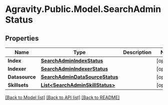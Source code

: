 # Agravity.Public.Model.SearchAdminStatus

## Properties

Name | Type | Description | Notes
------------ | ------------- | ------------- | -------------
**Index** | [**SearchAdminIndexStatus**](SearchAdminIndexStatus.md) |  | [optional] 
**Indexer** | [**SearchAdminIndexerStatus**](SearchAdminIndexerStatus.md) |  | [optional] 
**Datasource** | [**SearchAdminDataSourceStatus**](SearchAdminDataSourceStatus.md) |  | [optional] 
**Skillsets** | [**List&lt;SearchAdminSkillStatus&gt;**](SearchAdminSkillStatus.md) |  | [optional] 

[[Back to Model list]](../README.md#documentation-for-models) [[Back to API list]](../README.md#documentation-for-api-endpoints) [[Back to README]](../README.md)

